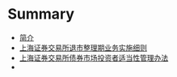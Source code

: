 # Summary

* [简介](README.md)
* [上海证券交易所退市整理期业务实施细则](3.1_broking_business/上海证券交易所退市整理期业务实施细则.md)
* [上海证券交易所债券市场投资者适当性管理办法](3.1_broking_business/上海证券交易所债券市场投资者适当性管理办法.md)
* 
